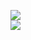 [![](https://img.shields.io/badge/Made%20With-Github%20Spray-lightgrey.svg?style=for-the-badge&logo=github)](https://github.com/Annihil/github-spray#31552)  
[![](https://i.imgur.com/2DrTn0Z.gif)](https://github.com/Annihil/github-spray)